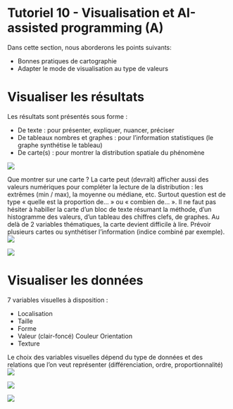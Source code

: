 # Tutoriel 10 - Visualisation et AI-assisted programming (A)

Dans cette section, nous aborderons les points suivants:

- Bonnes pratiques de cartographie
- Adapter le mode de visualisation au type de valeurs

# Visualiser les résultats

Les résultats sont présentés sous forme :

- De texte : pour présenter, expliquer, nuancer, préciser
- De tableaux nombres et graphes : pour l’information statistiques (le graphe synthétise le tableau)
- De carte(s) : pour montrer la distribution spatiale du phénomène

![](assets/)

Que montrer sur une carte ?
La carte peut (devrait) afficher aussi des valeurs numériques pour compléter la lecture de la distribution : les extrêmes (min / max), la moyenne ou médiane, etc. Surtout question est de type « quelle est la proportion de... » ou « combien de... ».
Il ne faut pas hésiter à habiller la carte d’un bloc de texte résumant la méthode, d’un histogramme des valeurs, d’un tableau des chiffres clefs, de graphes.
Au delà de 2 variables thématiques, la carte devient difficile à lire. Prévoir plusieurs cartes ou synthétiser l’information (indice combiné par exemple).
![](assets/)

![](assets/)

# Visualiser les données
7 variables visuelles à disposition :
- Localisation
- Taille
- Forme
- Valeur (clair-foncé) Couleur Orientation
- Texture

Le choix des variables visuelles dépend du type de données et des relations que l’on veut représenter (différenciation, ordre, proportionnalité)
![](assets/)

![](assets/)

![](assets/)

#